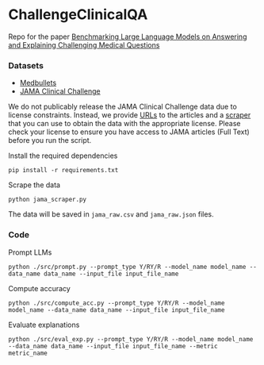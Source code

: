 # ChallengeClinicalQA
Repo for the paper [Benchmarking Large Language Models on Answering and Explaining Challenging Medical Questions](https://arxiv.org/pdf/2402.18060.pdf)

### Datasets
- [Medbullets](https://github.com/HanjieChen/ChallengeClinicalQA/tree/main/medbullets)
- [JAMA Clinical Challenge](https://jamanetwork.com/collections/44038/clinical-challenge)

We do not publicably release the JAMA Clinical Challenge data due to license constraints. Instead, we provide [URLs](https://github.com/HanjieChen/ChallengeClinicalQA/blob/main/jama_links.json) to the articles and a [scraper](https://github.com/HanjieChen/ChallengeClinicalQA/blob/main/jama_scraper.py) that you can use to obtain the data with the appropriate license. Please check your license to ensure you have access to JAMA articles (Full Text) before you run the script.

Install the required dependencies
````
pip install -r requirements.txt
````

Scrape the data
````
python jama_scraper.py
````

The data will be saved in `jama_raw.csv` and `jama_raw.json` files.


### Code

Prompt LLMs
````
python ./src/prompt.py --prompt_type Y/RY/R --model_name model_name --data_name data_name --input_file input_file_name
````

Compute accuracy
````
python ./src/compute_acc.py --prompt_type Y/RY/R --model_name model_name --data_name data_name --input_file input_file_name
````

Evaluate explanations
````
python ./src/eval_exp.py --prompt_type Y/RY/R --model_name model_name --data_name data_name --input_file input_file_name --metric metric_name
````
